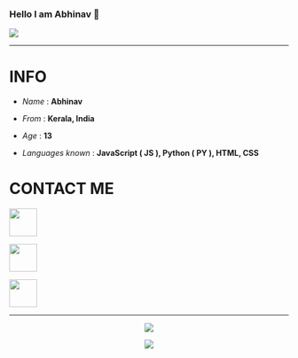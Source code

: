 ### Hello I am Abhinav 👋 

<img align="center" src="https://github-cardname.caliph.my.id/api?name=ABHI&description=Hi,%20i%27m%20abhinav.%20Nice%20to%20meet%20you%20%F0%9F%91%8B&image=https://avatars.githubusercontent.com/AbhiDevOfficial&usqp=CAU&backgroundColor=%23ecf0f1&instagram=@_abhi.76_&github=AbhiDevOfficial&pattern=ticTacToe&colorPattern=%23eaeaea&site=Thank%20You%20for%20visiting."/>

------

<h1>INFO</h1>
<p>

- _Name_ : **Abhinav**

- _From_ : **Kerala, India**

- _Age_ : **13**

- _Languages known_ : **JavaScript ( JS ), Python ( PY ), HTML, CSS**


</p>

<h1>CONTACT ME</h1>

<p>
<a href="https://github.com/AbhiDevOfficial"><img src="https://raw.githubusercontent.com/FortAwesome/Font-Awesome/6.x/svgs/brands/github.svg" width="50" height="50"></a>
</p>

<p>
<a href="https://instagram.com/_abhi.76_"><img src="https://raw.githubusercontent.com/FortAwesome/Font-Awesome/6.x/svgs/brands/instagram.svg" width="50" height="50"></a>
</p>

<p>
<a href="https://telegram.me/abhinav_76"><img src="https://raw.githubusercontent.com/FortAwesome/Font-Awesome/6.x/svgs/brands/telegram.svg" width="50" height="50"></a>
</p>

 ------
<p align="center"><a href="https://github.com/AbhiDevOfficial"><img src="https://github-readme-stats.vercel.app/api?username=AbhiDevOfficial&show_icons=true&theme=tokyonight"></a></p>
<p align="center">
  <a href="https://github.com/AbhiDevOfficial"><img src="https://github-readme-stats.vercel.app/api/top-langs?username=AbhiDevOfficial&bg_color=30,e96443,904e95&title_color=fff&text_color=fff&hide_border=true&show_icons=true&layout=compact" /></a>
</p>
